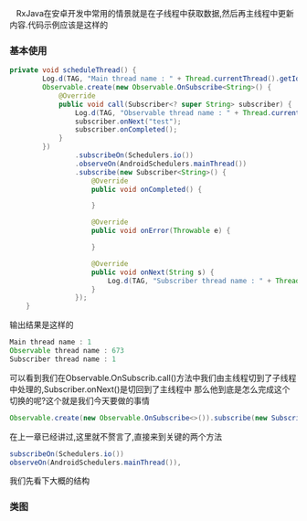     RxJava在安卓开发中常用的情景就是在子线程中获取数据,然后再主线程中更新内容.代码示例应该是这样的
### 基本使用
```Java
private void scheduleThread() {
        Log.d(TAG, "Main thread name : " + Thread.currentThread().getId());
        Observable.create(new Observable.OnSubscribe<String>() {
            @Override
            public void call(Subscriber<? super String> subscriber) {
                Log.d(TAG, "Observable thread name : " + Thread.currentThread().getId());
                subscriber.onNext("test");
                subscriber.onCompleted();
            }
        })
                .subscribeOn(Schedulers.io())
                .observeOn(AndroidSchedulers.mainThread())
                .subscribe(new Subscriber<String>() {
                    @Override
                    public void onCompleted() {

                    }

                    @Override
                    public void onError(Throwable e) {

                    }

                    @Override
                    public void onNext(String s) {
                        Log.d(TAG, "Subscriber thread name : " + Thread.currentThread().getId());
                    }
                });
    }
```
输出结果是这样的
```Java
Main thread name : 1
Observable thread name : 673
Subscriber thread name : 1
```
可以看到我们在Observable.OnSubscrib.call()方法中我们由主线程切到了子线程中处理的,Subscriber.onNext()是切回到了主线程中
那么他到底是怎么完成这个切换的呢?这个就是我们今天要做的事情
```Java
Observable.create(new Observable.OnSubscribe<>()).subscribe(new Subscriber())
```
在上一章已经讲过,这里就不赘言了,直接来到关键的两个方法
```Java
subscribeOn(Schedulers.io()) 
observeOn(AndroidSchedulers.mainThread()),
```
我们先看下大概的结构
### 类图
